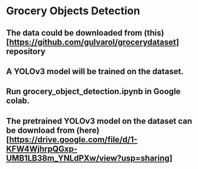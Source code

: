 # Grocery Objects Detection

## The data could be downloaded from (this)[https://github.com/gulvarol/grocerydataset] repository

## A YOLOv3 model will be trained on the dataset.

## Run grocery_object_detection.ipynb in Google colab.

## The pretrained YOLOv3 model on the dataset can be download from (here)[https://drive.google.com/file/d/1-KFW4WjhrpQGxp-UMB1LB38m_YNLdPXw/view?usp=sharing]
